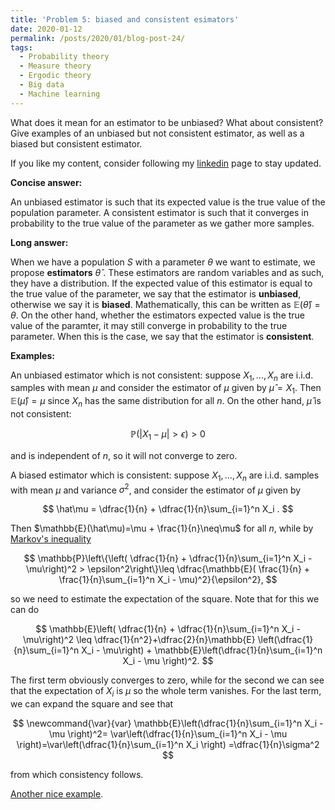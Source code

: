 ```yaml
---
title: 'Problem 5: biased and consistent esimators'
date: 2020-01-12
permalink: /posts/2020/01/blog-post-24/
tags:
  - Probability theory
  - Measure theory
  - Ergodic theory
  - Big data
  - Machine learning
---
```

What does it mean for an estimator to be unbiased? What about consistent? Give examples of an unbiased but not consistent estimator, as well as a biased but consistent estimator.

If you like my content, consider following my [linkedin](https://www.linkedin.com/in/felperez/) page to stay updated.

**Concise answer:**

An unbiased estimator is such that its expected value is the true value of the population parameter. A consistent estimator is such that it converges in probability to the true value of the parameter as we gather more samples.

**Long answer:**

When we have a population $S$ with a parameter $\theta$ we want to estimate, we propose **estimators** $\hat\theta$ . These estimators are random variables and as such, they have a distribution. If the expected value of this estimator is equal to the true value of the parameter, we say that the estimator is **unbiased**, otherwise we say it is **biased**. Mathematically, this can be written as $\mathbb{E}(\hat\theta)=\theta$. On the other hand, whether the estimators expected value is the true value of the paramter, it may still converge in probability to the true parameter. When this is the case, we say that the estimator is **consistent**.

**Examples:**

An unbiased estimator which is not consistent: suppose $X_1,\dots,X_n$ are i.i.d. samples with mean $\mu$ and consider the estimator of $\mu$ given by $\hat\mu = X_1$. Then $\mathbb{E}(\hat\mu) =\mu$ since $X_n$ has the same distribution for all $n$. On the other hand, $\hat\mu$ is not consistent:

$$
\mathbb{P}(|X_1 - \mu| > \epsilon) > 0
$$

and is independent of $n$, so it will not converge to zero.

A biased estimator which is consistent: suppose $X_1,\dots,X_n$ are i.i.d. samples with mean $\mu$ and variance $\sigma^2$, and consider the estimator of $\mu$ given by

$$
\hat\mu = \dfrac{1}{n} + \dfrac{1}{n}\sum_{i=1}^n X_i .
$$

Then $\mathbb{E}(\hat\mu)=\mu + \frac{1}{n}\neq\mu$ for all $n$, while by [Markov's inequality](https://en.wikipedia.org/wiki/Markov's_inequality)

$$
\mathbb{P}\left\{\left( \dfrac{1}{n} + \dfrac{1}{n}\sum_{i=1}^n X_i  - \mu\right)^2 > \epsilon^2\right\}\leq \dfrac{\mathbb{E}( \frac{1}{n} + \frac{1}{n}\sum_{i=1}^n X_i  - \mu)^2}{\epsilon^2},
$$

so we need to estimate the expectation of the square. Note that for this we can do

$$
\mathbb{E}\left( \dfrac{1}{n} + \dfrac{1}{n}\sum_{i=1}^n X_i  - \mu\right)^2 \leq \dfrac{1}{n^2}+\dfrac{2}{n}\mathbb{E} \left(\dfrac{1}{n}\sum_{i=1}^n X_i  - \mu\right) + \mathbb{E}\left(\dfrac{1}{n}\sum_{i=1}^n X_i  - \mu \right)^2.
$$

The first term obviously converges to zero, while for the second we can see that the expectation of $X_i$ is $\mu$ so the whole term vanishes. For the last term, we can expand the square and see that

$$
\newcommand{\var}{var}
\mathbb{E}\left(\dfrac{1}{n}\sum_{i=1}^n X_i  - \mu \right)^2= \var\left(\dfrac{1}{n}\sum_{i=1}^n X_i  - \mu \right)=\var\left(\dfrac{1}{n}\sum_{i=1}^n X_i  \right) =\dfrac{1}{n}\sigma^2
$$

from which consistency follows.

[Another nice example](https://stats.stackexchange.com/questions/303398/smarter-example-of-biased-but-consistent-estimator).
